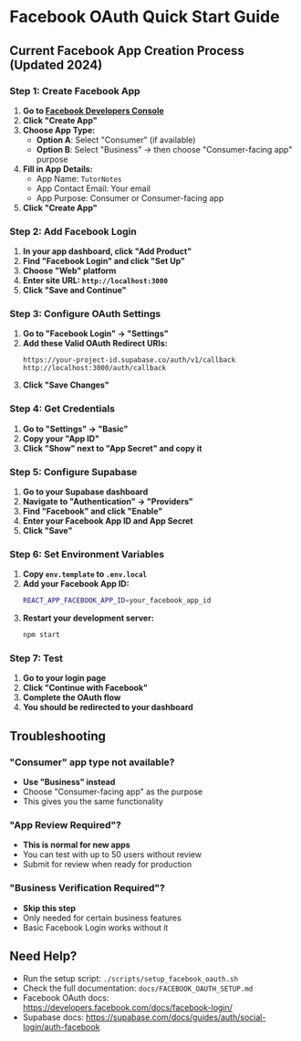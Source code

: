 # Facebook OAuth Quick Start Guide

## Current Facebook App Creation Process (Updated 2024)

### Step 1: Create Facebook App

1. **Go to [Facebook Developers Console](https://developers.facebook.com/)**
2. **Click "Create App"**
3. **Choose App Type:**
   - **Option A**: Select "Consumer" (if available)
   - **Option B**: Select "Business" → then choose "Consumer-facing app" purpose
4. **Fill in App Details:**
   - App Name: `TutorNotes`
   - App Contact Email: Your email
   - App Purpose: Consumer or Consumer-facing app
5. **Click "Create App"**

### Step 2: Add Facebook Login

1. **In your app dashboard, click "Add Product"**
2. **Find "Facebook Login" and click "Set Up"**
3. **Choose "Web" platform**
4. **Enter site URL: `http://localhost:3000`**
5. **Click "Save and Continue"**

### Step 3: Configure OAuth Settings

1. **Go to "Facebook Login" → "Settings"**
2. **Add these Valid OAuth Redirect URIs:**
   ```
   https://your-project-id.supabase.co/auth/v1/callback
   http://localhost:3000/auth/callback
   ```
3. **Click "Save Changes"**

### Step 4: Get Credentials

1. **Go to "Settings" → "Basic"**
2. **Copy your "App ID"**
3. **Click "Show" next to "App Secret" and copy it**

### Step 5: Configure Supabase

1. **Go to your Supabase dashboard**
2. **Navigate to "Authentication" → "Providers"**
3. **Find "Facebook" and click "Enable"**
4. **Enter your Facebook App ID and App Secret**
5. **Click "Save"**

### Step 6: Set Environment Variables

1. **Copy `env.template` to `.env.local`**
2. **Add your Facebook App ID:**
   ```bash
   REACT_APP_FACEBOOK_APP_ID=your_facebook_app_id
   ```
3. **Restart your development server:**
   ```bash
   npm start
   ```

### Step 7: Test

1. **Go to your login page**
2. **Click "Continue with Facebook"**
3. **Complete the OAuth flow**
4. **You should be redirected to your dashboard**

## Troubleshooting

### "Consumer" app type not available?
- **Use "Business" instead**
- Choose "Consumer-facing app" as the purpose
- This gives you the same functionality

### "App Review Required"?
- **This is normal for new apps**
- You can test with up to 50 users without review
- Submit for review when ready for production

### "Business Verification Required"?
- **Skip this step**
- Only needed for certain business features
- Basic Facebook Login works without it

## Need Help?

- Run the setup script: `./scripts/setup_facebook_oauth.sh`
- Check the full documentation: `docs/FACEBOOK_OAUTH_SETUP.md`
- Facebook OAuth docs: https://developers.facebook.com/docs/facebook-login/
- Supabase docs: https://supabase.com/docs/guides/auth/social-login/auth-facebook
